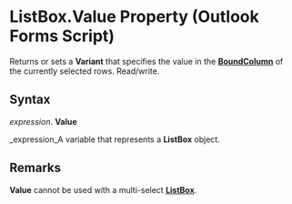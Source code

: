 
# ListBox.Value Property (Outlook Forms Script)

Returns or sets a  **Variant** that specifies the value in the **[BoundColumn](1ff447f0-7ae5-c90e-2fb9-0e4c280a7564.md)** of the currently selected rows. Read/write.


## Syntax

 _expression_. **Value**

 _expression_A variable that represents a  **ListBox** object.


## Remarks

 **Value** cannot be used with a multi-select **[ListBox](f56ba480-f8fe-6d12-265e-3b0a9838af97.md)**.

